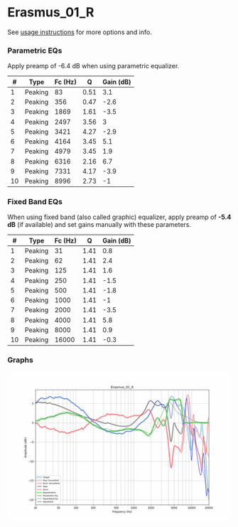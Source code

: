 # Erasmus_01_R
See [usage instructions](https://github.com/jaakkopasanen/AutoEq#usage) for more options and info.

### Parametric EQs
Apply preamp of -6.4 dB when using parametric equalizer.

|   # | Type    |   Fc (Hz) |    Q |   Gain (dB) |
|-----|---------|-----------|------|-------------|
|   1 | Peaking |        83 | 0.51 |         3.1 |
|   2 | Peaking |       356 | 0.47 |        -2.6 |
|   3 | Peaking |      1869 | 1.61 |        -3.5 |
|   4 | Peaking |      2497 | 3.56 |         3   |
|   5 | Peaking |      3421 | 4.27 |        -2.9 |
|   6 | Peaking |      4164 | 3.45 |         5.1 |
|   7 | Peaking |      4979 | 3.45 |         1.9 |
|   8 | Peaking |      6316 | 2.16 |         6.7 |
|   9 | Peaking |      7331 | 4.17 |        -3.9 |
|  10 | Peaking |      8996 | 2.73 |        -1   |

### Fixed Band EQs
When using fixed band (also called graphic) equalizer, apply preamp of **-5.4 dB** (if available) and set gains manually with these parameters.

|   # | Type    |   Fc (Hz) |    Q |   Gain (dB) |
|-----|---------|-----------|------|-------------|
|   1 | Peaking |        31 | 1.41 |         0.8 |
|   2 | Peaking |        62 | 1.41 |         2.4 |
|   3 | Peaking |       125 | 1.41 |         1.6 |
|   4 | Peaking |       250 | 1.41 |        -1.5 |
|   5 | Peaking |       500 | 1.41 |        -1.8 |
|   6 | Peaking |      1000 | 1.41 |        -1   |
|   7 | Peaking |      2000 | 1.41 |        -3.5 |
|   8 | Peaking |      4000 | 1.41 |         5.8 |
|   9 | Peaking |      8000 | 1.41 |         0.9 |
|  10 | Peaking |     16000 | 1.41 |        -0.3 |

### Graphs
![](./Erasmus_01_R.png)
